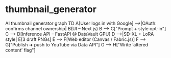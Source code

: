 # thumbnail_generator
AI thumbnail generator
graph TD
A[User logs in with Google] -->|OAuth: confirms channel ownership| B(UI – Next.js)
B --> C["Prompt + style opt-in"]
C --> D[Inference API – FastAPI @ DataVault GPU]
D -->|SD-XL + LoRA style| E[3 draft PNGs]
E --> F[Web editor (Canvas / Fabric.js)]
F --> G["Publish ➜ push to YouTube via Data API"]
G --> H["Write ‘altered content’ flag"]
